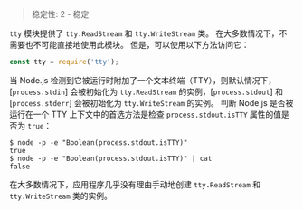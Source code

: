 
<!--introduced_in=v0.10.0-->

> 稳定性: 2 - 稳定

`tty` 模块提供了 `tty.ReadStream` 和 `tty.WriteStream` 类。 
在大多数情况下，不需要也不可能直接地使用此模块。 
但是，可以使用以下方法访问它：

```js
const tty = require('tty');
```

当 Node.js 检测到它被运行时附加了一个文本终端（TTY），则默认情况下，[`process.stdin`] 会被初始化为 `tty.ReadStream` 的实例，[`process.stdout`] 和 [`process.stderr`] 会被初始化为 `tty.WriteStream` 的实例。 
判断 Node.js 是否被运行在一个 TTY 上下文中的首选方法是检查 `process.stdout.isTTY` 属性的值是否为 `true`：

```console
$ node -p -e "Boolean(process.stdout.isTTY)"
true
$ node -p -e "Boolean(process.stdout.isTTY)" | cat
false
```

在大多数情况下，应用程序几乎没有理由手动地创建 `tty.ReadStream` 和 `tty.WriteStream` 类的实例。

